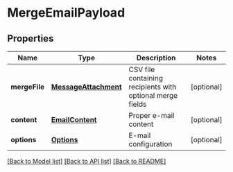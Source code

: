 # MergeEmailPayload

## Properties
Name | Type | Description | Notes
------------ | ------------- | ------------- | -------------
**mergeFile** | [**MessageAttachment**](MessageAttachment.md) | CSV file containing recipients with optional merge fields | [optional] 
**content** | [**EmailContent**](EmailContent.md) | Proper e-mail content | [optional] 
**options** | [**Options**](Options.md) | E-mail configuration | [optional] 

[[Back to Model list]](../README.md#documentation-for-models) [[Back to API list]](../README.md#documentation-for-api-endpoints) [[Back to README]](../README.md)


